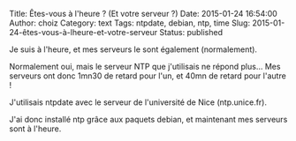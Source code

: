 Title: Êtes-vous à l'heure ? (Et votre serveur ?)
Date: 2015-01-24 16:54:00
Author: choiz
Category: text
Tags: ntpdate, debian, ntp, time
Slug: 2015-01-24-êtes-vous-à-lheure-et-votre-serveur
Status: published

Je suis à l'heure, et mes serveurs le sont également (normalement).

Normalement oui, mais le serveur NTP que j'utilisais ne répond plus… Mes
serveurs ont donc 1mn30 de retard pour l'un, et 40mn de retard pour
l'autre !

J'utilisais ntpdate avec le serveur de l'université de Nice
(ntp.unice.fr).

J'ai donc installé ntp grâce aux paquets debian, et maintenant mes
serveurs sont à l'heure.
